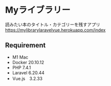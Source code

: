# Myライブラリー
読みたい本のタイトル・カテゴリーを残すアプリ
https://mylibrarylaravelvue.herokuapp.com/index

## Requirement
- M1 Mac
- Docker 20.10.12
- PHP 7.4.1
- Laravel 6.20.44
- Vue.js　3.2.33

